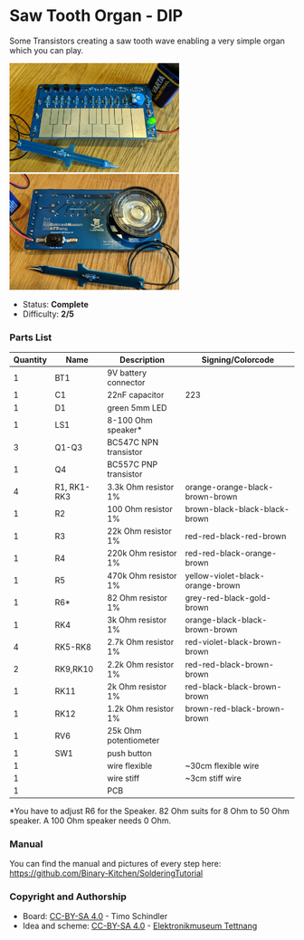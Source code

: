 # Saw Tooth Organ - DIP

Some Transistors creating a saw tooth wave enabling a very simple organ which you can play.

<img src="manual/images/PXL_20201205_114313310.jpg" width=300px alt="Saw Tooth Organ"> <img src="manual/images/PXL_20201205_114338054.jpg" width=300px alt="Saw Tooth Organ">

- Status: **Complete**
- Difficulty: **2/5**

### Parts List

| Quantity | Name        | Description           | Signing/Colorcode                |
| -------- | ----------- | --------------------- | -------------------------------- |
| 1        | BT1         | 9V battery connector  |                                  |
| 1        | C1          | 22nF capacitor        | 223                              |
| 1        | D1          | green 5mm LED         |                                  |
| 1        | LS1         | 8-100 Ohm speaker*    |                                  |
| 3        | Q1-Q3       | BC547C NPN transistor |                                  |
| 1        | Q4          | BC557C PNP transistor |                                  |
| 4        | R1, RK1-RK3 | 3.3k Ohm resistor 1%  | orange-orange-black-brown-brown  |
| 1        | R2          | 100 Ohm resistor 1%   | brown-black-black-black-brown    |
| 1        | R3          | 22k Ohm resistor 1%   | red-red-black-red-brown          |
| 1        | R4          | 220k Ohm resistor 1%  | red-red-black-orange-brown       |
| 1        | R5          | 470k Ohm resistor 1%  | yellow-violet-black-orange-brown |
| 1        | R6\*         | 82 Ohm resistor 1%   | grey-red-black-gold-brown        |
| 1        | RK4         | 3k Ohm resistor 1%    | orange-black-black-brown-brown   |
| 4        | RK5-RK8     | 2.7k Ohm resistor 1%  | red-violet-black-brown-brown     |
| 2        | RK9,RK10    | 2.2k Ohm resistor 1%  | red-red-black-brown-brown        |
| 1        | RK11        | 2k Ohm resistor 1%    | red-black-black-brown-brown      |
| 1        | RK12        | 1.2k Ohm resistor 1%  | brown-red-black-brown-brown      |
| 1        | RV6         | 25k Ohm potentiometer |                                  |
| 1        | SW1         | push button           |                                  |
| 1        |             | wire flexible         | ~30cm flexible wire              |
| 1        |             | wire stiff            | ~3cm stiff wire                  |
| 1        |             | PCB                   |                                  |

\*You have to adjust R6 for the Speaker. 82 Ohm suits for 8 Ohm to 50 Ohm speaker. A 100 Ohm speaker needs 0 Ohm.

### Manual
You can find the manual and pictures of every step here: https://github.com/Binary-Kitchen/SolderingTutorial

### Copyright and Authorship

- Board: [CC-BY-SA 4.0](https://creativecommons.org/licenses/by-sa/4.0/) - Timo Schindler
- Idea and scheme: [CC-BY-SA 4.0](https://creativecommons.org/licenses/by-sa/4.0/) - [Elektronikmuseum Tettnang](http://www.emuseum-tettnang.de/)
